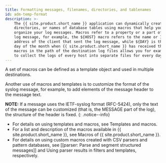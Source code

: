```yaml
---
title: Formatting messages, filenames, directories, and tablenames
id: adm-temp-format
description: >-
    The {{ site.product.short_name }} application can dynamically create filenames,
    directories, or names of database tables using macros that help you
    organize your log messages. Macros refer to a property or a part of the
    log message, for example, the ${HOST} macro refers to the name or IP
    address of the client that sent the log message, while ${DAY} is the
    day of the month when {{ site.product.short_name }} has received the message. Using these
    macros in the path of the destination log files allows you for example,
    to collect the logs of every host into separate files for every day.
---
```


A set of macros can be defined as a template object and used in multiple
destinations.

Another use of macros and templates is to customize the format of the
syslog message, for example, to add elements of the message header to
the message text.

**NOTE:** If a message uses the IETF-syslog format (RFC-5424), only the text
of the message can be customized (that is, the MESSAGE part of the
log), the structure of the header is fixed.
{: .notice--info}

- For details on using templates and macros, see
    Templates and macros.
- For a list and description of the macros available in {{ site.product.short_name }},
    see Macros of {{ site.product.short_name }}.
- For details on using custom macros created with CSV parsers and
    pattern databases, see [[parser: Parse and segment structured messages]]
    and Using parser results in filters and templates, respectively.
